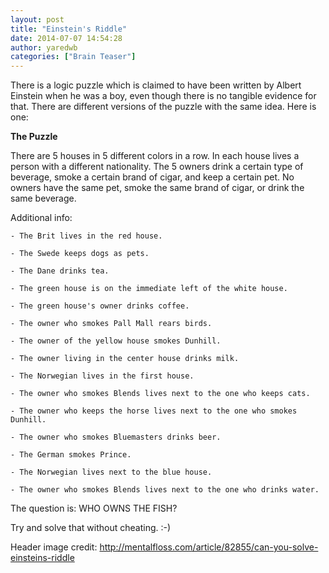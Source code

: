 ```yaml
---
layout: post
title: "Einstein's Riddle"
date: 2014-07-07 14:54:28
author: yaredwb
categories: ["Brain Teaser"]
---
```


There&nbsp;is a logic puzzle which is claimed to have been written by Albert Einstein when he was a boy, even though there is no tangible evidence for that. There are different versions of the puzzle with the same idea. Here is one:

**The Puzzle**

There are 5 houses in 5 different colors in a row. In each house lives a person with a different nationality. The 5 owners drink a certain type of beverage, smoke a certain brand of cigar, and keep a certain pet. No owners have the same pet, smoke the same brand of cigar, or drink the same beverage.

Additional info:

 	- The Brit lives in the red house.

 	- The Swede keeps dogs as pets.

 	- The Dane drinks tea.

 	- The green house is on the immediate left of the white house.

 	- The green house's owner drinks coffee.

 	- The owner who smokes Pall Mall rears birds.

 	- The owner of the yellow house smokes Dunhill.

 	- The owner living in the center house drinks milk.

 	- The Norwegian lives in the first house.

 	- The owner who smokes Blends lives next to the one who keeps cats.

 	- The owner who keeps the horse lives next to the one who smokes Dunhill.

 	- The owner who smokes Bluemasters drinks beer.

 	- The German smokes Prince.

 	- The Norwegian lives next to the blue house.

 	- The owner who smokes Blends lives next to the one who drinks water.

The question is: WHO OWNS THE FISH?

Try and solve that without cheating. :-)

Header image credit: http://mentalfloss.com/article/82855/can-you-solve-einsteins-riddle

